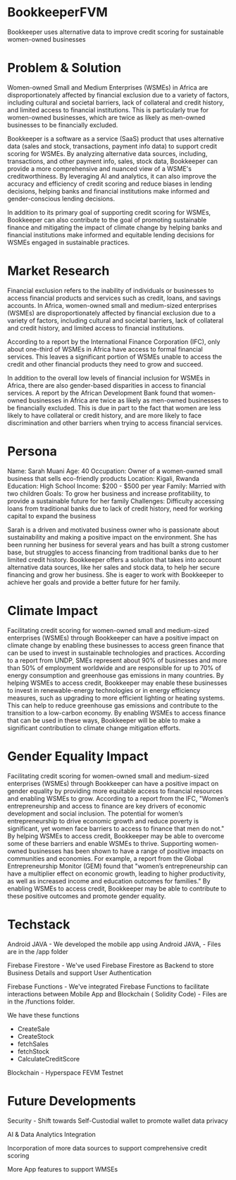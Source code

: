 # BookkeeperFVM
Bookkeeper uses alternative data to improve credit scoring for sustainable women-owned businesses

# Problem & Solution
Women-owned Small and Medium Enterprises (WSMEs) in Africa are disproportionately affected by financial exclusion due to a variety of factors, including cultural and societal barriers, lack of collateral and credit history, and limited access to financial institutions. This is particularly true for women-owned businesses, which are twice as likely as men-owned businesses to be financially excluded.

Bookkeeper is a software as a service (SaaS) product that uses alternative data (sales and stock, transactions, payment info data) to support credit scoring for WSMEs. By analyzing alternative data sources, including, transactions, and other payment info, sales, stock data, Bookkeeper can provide a more comprehensive and nuanced view of a WSME's creditworthiness. By leveraging AI and analytics, it can also improve the accuracy and efficiency of credit scoring and reduce biases in lending decisions, helping banks and financial institutions make informed and gender-conscious lending decisions.

In addition to its primary goal of supporting credit scoring for WSMEs, Bookkeeper can also contribute to the goal of promoting sustainable finance and mitigating the impact of climate change by helping banks and financial institutions make informed and equitable lending decisions for WSMEs engaged in sustainable practices.

# Market Research
Financial exclusion refers to the inability of individuals or businesses to access financial products and services such as credit, loans, and savings accounts. In Africa, women-owned small and medium-sized enterprises (WSMEs) are disproportionately affected by financial exclusion due to a variety of factors, including cultural and societal barriers, lack of collateral and credit history, and limited access to financial institutions.

According to a report by the International Finance Corporation (IFC), only about one-third of WSMEs in Africa have access to formal financial services. This leaves a significant portion of WSMEs unable to access the credit and other financial products they need to grow and succeed.

In addition to the overall low levels of financial inclusion for WSMEs in Africa, there are also gender-based disparities in access to financial services. A report by the African Development Bank found that women-owned businesses in Africa are twice as likely as men-owned businesses to be financially excluded. This is due in part to the fact that women are less likely to have collateral or credit history, and are more likely to face discrimination and other barriers when trying to access financial services.

# Persona

Name: Sarah Muani
Age: 40
Occupation: Owner of a women-owned small business that sells eco-friendly products
Location: Kigali, Rwanda
Education: High School
Income: $200 - $500 per year
Family: Married with two children
Goals: To grow her business and increase profitability, to provide a sustainable future for her family
Challenges: Difficulty accessing loans from traditional banks due to lack of credit history, need for working capital to expand the business

Sarah is a driven and motivated business owner who is passionate about sustainability and making a positive impact on the environment. She has been running her business for several years and has built a strong customer base, but struggles to access financing from traditional banks due to her limited credit history. Bookkeeper offers a solution that takes into account alternative data sources, like her sales and stock data, to help her secure financing and grow her business. She is eager to work with Bookkeeper to achieve her goals and provide a better future for her family.


# Climate Impact
Facilitating credit scoring for women-owned small and medium-sized
enterprises (WSMEs) through Bookkeeper can have a positive
impact on climate change by enabling these businesses to access
green finance that can be used to invest in sustainable technologies
and practices. According to a report from UNDP, SMEs represent
about 90% of businesses and more than 50% of employment
worldwide and are responsible for up to 70% of energy consumption
and greenhouse gas emissions in many countries. By helping
WSMEs to access credit, Bookkeeper may enable these businesses
to invest in renewable-energy technologies or in energy efficiency
measures, such as upgrading to more efficient lighting or heating
systems. This can help to reduce greenhouse gas emissions and
contribute to the transition to a low-carbon economy. By enabling
WSMEs to access finance that can be used in these ways,
Bookkeeper will be able to make a significant contribution to climate
change mitigation efforts.

# Gender Equality Impact

Facilitating credit scoring for women-owned small and medium-sized
enterprises (WSMEs) through Bookkeeper can have a positive
impact on gender equality by providing more equitable access to
financial resources and enabling WSMEs to grow. According to a
report from the IFC, "Women’s entrepreneurship and access to
finance are key drivers of economic development and social
inclusion. The potential for women’s entrepreneurship to drive
economic growth and reduce poverty is significant, yet women face
barriers to access to finance that men do not." By helping WSMEs to
access credit, Bookkeeper may be able to overcome some of these
barriers and enable WSMEs to thrive.
Supporting women-owned businesses has been shown to have a
range of positive impacts on communities and economies. For
example, a report from the Global Entrepreneurship Monitor (GEM)
found that "women’s entrepreneurship can have a multiplier effect on
economic growth, leading to higher productivity, as well as increased
income and education outcomes for families." By enabling WSMEs to
access credit, Bookkeeper may be able to contribute to these
positive outcomes and promote gender equality.

# Techstack
Android JAVA - We developed the mobile app using Android JAVA, - Files are in the /app folder

Firebase Firestore - We've used Firebase Firestore as Backend to store Business Details and support User Authentication

Firebase Functions - We've integrated Firebase Functions to facilitate interactions between Mobile App and Blockchain ( Solidity Code) - Files are in the /functions folder.

We have these functions
- CreateSale
- CreateStock
- fetchSales
- fetchStock
- CalculateCreditScore

Blockchain - Hyperspace FEVM Testnet

# Future Developments

Security - Shift towards Self-Custodial wallet to promote wallet data privacy

AI & Data Analytics Integration

Incorporation of more data sources to support comprehensive credit scoring

More App features to support WMSEs